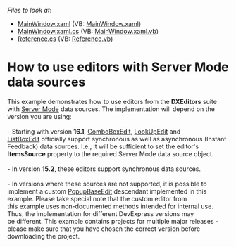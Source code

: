 <!-- default file list -->
*Files to look at*:

* [MainWindow.xaml](./CS/MainWindow.xaml) (VB: [MainWindow.xaml](./VB/MainWindow.xaml))
* [MainWindow.xaml.cs](./CS/MainWindow.xaml.cs) (VB: [MainWindow.xaml.vb](./VB/MainWindow.xaml.vb))
* [Reference.cs](./CS/ServiceReferences/ServiceReference1/Reference.cs) (VB: [Reference.vb](./VB/ServiceReferences/ServiceReference1/Reference.vb))
<!-- default file list end -->
# How to use editors with Server Mode data sources


<p>This example demonstrates how to use editors from the <strong>DXEditors</strong> suite with <a href="https://documentation.devexpress.com/#WPF/CustomDocument6279">Server Mode</a> data sources. The implementation will depend on the version you are using:<br><br>- Starting with version <strong>16.1</strong>, <a href="https://documentation.devexpress.com/#WPF/clsDevExpressXpfEditorsComboBoxEdittopic">ComboBoxEdit</a>, <a href="https://documentation.devexpress.com/#WPF/CustomDocument8862">LookUpEdit</a> and <a href="https://documentation.devexpress.com/#WPF/clsDevExpressXpfEditorsListBoxEdittopic">ListBoxEdit</a> officially support synchronous as well as asynchronous (Instant Feedback) data sources. I.e., it will be sufficient to set the editor's <strong>ItemsSource</strong> property to the required Server Mode data source object.<br><br>- In version <strong>15.2</strong>, these editors support synchronous data sources.<br><br>- In versions where these sources are not supported, it is possible to implement a custom <a href="https://documentation.devexpress.com/#WPF/clsDevExpressXpfEditorsPopupBaseEdittopic">PopupBaseEdit</a> descendant implemented in this example. Please take special note that the custom editor from this example uses non-documented methods intended for internal use. Thus, the implementation for different DevExpress versions may be different. This example contains projects for multiple major releases - please make sure that you have chosen the correct version before downloading the project.</p>

<br/>


